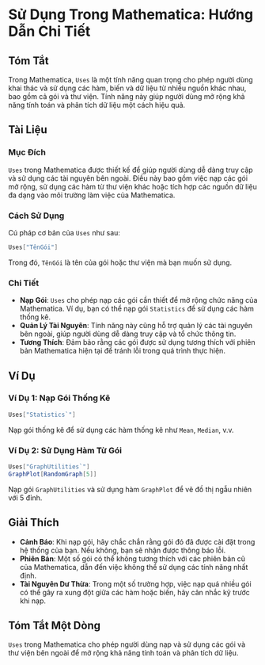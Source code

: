 <!--
Meta Description: # Sử Dụng Trong Mathematica: Hướng Dẫn Chi Tiết ## Tóm Tắt Trong Mathematica, `Uses` là một tính năng quan trọng cho phép người dùng khai thác và sử d...
Meta Keywords: gói, các, dụng, mathematica, nạp
-->

# Sử Dụng Trong Mathematica: Hướng Dẫn Chi Tiết

## Tóm Tắt
Trong Mathematica, `Uses` là một tính năng quan trọng cho phép người dùng khai thác và sử dụng các hàm, biến và dữ liệu từ nhiều nguồn khác nhau, bao gồm cả gói và thư viện. Tính năng này giúp người dùng mở rộng khả năng tính toán và phân tích dữ liệu một cách hiệu quả.

## Tài Liệu
### Mục Đích
`Uses` trong Mathematica được thiết kế để giúp người dùng dễ dàng truy cập và sử dụng các tài nguyên bên ngoài. Điều này bao gồm việc nạp các gói mở rộng, sử dụng các hàm từ thư viện khác hoặc tích hợp các nguồn dữ liệu đa dạng vào môi trường làm việc của Mathematica.

### Cách Sử Dụng
Cú pháp cơ bản của `Uses` như sau:
```mathematica
Uses["TênGói"]
```
Trong đó, `TênGói` là tên của gói hoặc thư viện mà bạn muốn sử dụng.

### Chi Tiết
- **Nạp Gói**: `Uses` cho phép nạp các gói cần thiết để mở rộng chức năng của Mathematica. Ví dụ, bạn có thể nạp gói `Statistics` để sử dụng các hàm thống kê.
- **Quản Lý Tài Nguyên**: Tính năng này cũng hỗ trợ quản lý các tài nguyên bên ngoài, giúp người dùng dễ dàng truy cập và tổ chức thông tin.
- **Tương Thích**: Đảm bảo rằng các gói được sử dụng tương thích với phiên bản Mathematica hiện tại để tránh lỗi trong quá trình thực hiện.

## Ví Dụ
### Ví Dụ 1: Nạp Gói Thống Kê
```mathematica
Uses["Statistics`"]
```
Nạp gói thống kê để sử dụng các hàm thống kê như `Mean`, `Median`, v.v.

### Ví Dụ 2: Sử Dụng Hàm Từ Gói
```mathematica
Uses["GraphUtilities`"]
GraphPlot[RandomGraph[5]]
```
Nạp gói `GraphUtilities` và sử dụng hàm `GraphPlot` để vẽ đồ thị ngẫu nhiên với 5 đỉnh.

## Giải Thích
- **Cảnh Báo**: Khi nạp gói, hãy chắc chắn rằng gói đó đã được cài đặt trong hệ thống của bạn. Nếu không, bạn sẽ nhận được thông báo lỗi.
- **Phiên Bản**: Một số gói có thể không tương thích với các phiên bản cũ của Mathematica, dẫn đến việc không thể sử dụng các tính năng nhất định.
- **Tài Nguyên Dư Thừa**: Trong một số trường hợp, việc nạp quá nhiều gói có thể gây ra xung đột giữa các hàm hoặc biến, hãy cân nhắc kỹ trước khi nạp.

## Tóm Tắt Một Dòng
`Uses` trong Mathematica cho phép người dùng nạp và sử dụng các gói và thư viện bên ngoài để mở rộng khả năng tính toán và phân tích dữ liệu.